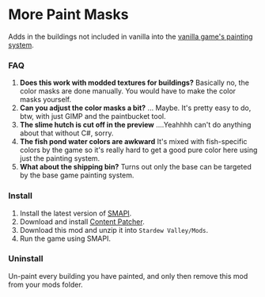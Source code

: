 More Paint Masks
=================================

Adds in the buildings not included in vanilla into the [vanilla game's painting system](https://stardewvalleywiki.com/Carpenter%27s_Shop#Painting). 

### FAQ
1. **Does this work with modded textures for buildings?** Basically no, the color masks are done manually. You would have to make the color masks yourself.
2. **Can you adjust the color masks a bit?** ... Maybe. It's pretty easy to do, btw, with just GIMP and the paintbucket tool.
3. **The slime hutch is cut off in the preview** ....Yeahhhh can't do anything about that without C#, sorry.
4. **The fish pond water colors are awkward** It's mixed with fish-specific colors by the game so it's really hard to get a good pure color here using just the painting system.
5. **What about the shipping bin?** Turns out only the base can be targeted by the base game painting system.

### Install

1. Install the latest version of [SMAPI](https://smapi.io).
2. Download and install [Content Patcher](https://www.nexusmods.com/stardewvalley/mods/1915).
2. Download this mod and unzip it into `Stardew Valley/Mods`.
3. Run the game using SMAPI.

### Uninstall
Un-paint every building you have painted, and only then remove this mod from your mods folder.